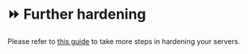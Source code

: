 # ⏩ Further hardening

Please refer to [this guide](https://gist.github.com/lokhman/cc716d2e2d373dd696b2d9264c0287a3) to take more steps in hardening your servers.&#x20;
